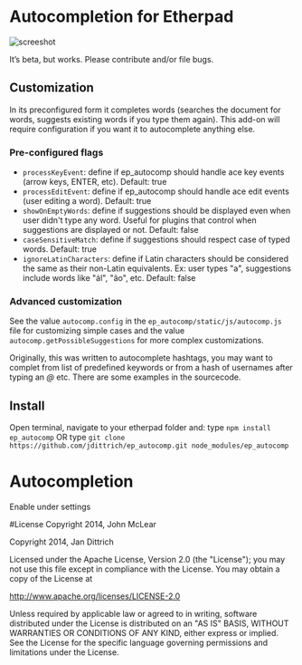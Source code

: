 # Autocompletion for Etherpad

![screeshot](http://i.imgur.com/2uqR3Tg.png)

It’s beta, but works.
Please contribute and/or file bugs.

## Customization
In its preconfigured form it completes words (searches the document for words, suggests existing words if you type them again). This add-on will require configuration if you want it to autocomplete anything else.

### Pre-configured flags

* `processKeyEvent`: define if ep_autocomp should handle ace key events (arrow keys, ENTER, etc). Default: true
* `processEditEvent`: define if ep_autocomp should handle ace edit events (user editing a word). Default: true
* `showOnEmptyWords`: define if suggestions should be displayed even when user didn't type any word. Useful for plugins that control when suggestions are displayed or not. Default: false
* `caseSensitiveMatch`: define if suggestions should respect case of typed words. Default: true
* `ignoreLatinCharacters`: define if Latin characters should be considered the same as their non-Latin equivalents. Ex: user types "a", suggestions include words like "ál", "ão", etc. Default: false


### Advanced customization

See the value `autocomp.config` in the  `ep_autocomp/static/js/autocomp.js` file
for customizing simple cases and the value `autocomp.getPossibleSuggestions` for more complex customizations.

Originally, this was written to autocomplete hashtags, you may want to complet from list of predefined keywords or from a hash of usernames after typing an *@* etc. There are some examples in the sourcecode.

## Install
Open terminal, navigate  to your etherpad folder and: type `npm install ep_autocomp` OR type `git clone https://github.com/jdittrich/ep_autocomp.git node_modules/ep_autocomp`

# Autocompletion

Enable under settings

#License
Copyright 2014, John McLear

Copyright 2014, Jan Dittrich


Licensed under the Apache License, Version 2.0 (the "License");
you may not use this file except in compliance with the License.
You may obtain a copy of the License at

   http://www.apache.org/licenses/LICENSE-2.0

Unless required by applicable law or agreed to in writing, software
distributed under the License is distributed on an "AS IS" BASIS,
WITHOUT WARRANTIES OR CONDITIONS OF ANY KIND, either express or implied.
See the License for the specific language governing permissions and
limitations under the License.
